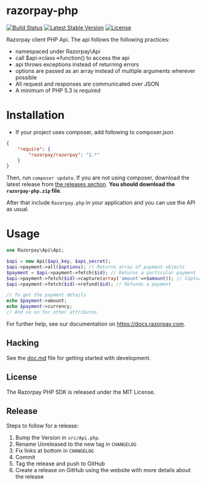 # razorpay-php

[![Build Status](https://travis-ci.org/razorpay/razorpay-php.svg?branch=master)](https://travis-ci.org/razorpay/razorpay-php) [![Latest Stable Version](https://poser.pugx.org/razorpay/razorpay/v/stable.svg)](https://packagist.org/packages/razorpay/razorpay) [![License](https://poser.pugx.org/razorpay/razorpay/license.svg)](https://packagist.org/packages/razorpay/razorpay)

Razorpay client PHP Api. The api follows the following practices:

- namespaced under Razorpay\Api
- call $api->class->function() to access the api
- api throws exceptions instead of returning errors
- options are passed as an array instead of multiple arguments wherever possible
- All request and responses are communicated over JSON
- A minimum of PHP 5.3 is required

# Installation

- If your project uses composer, add following to composer.json
```json
{
    "require": {
        "razorpay/razorpay": "1.*"
    }
}
```

Then, run `composer update`. If you are not using composer, download
the latest release from [the releases section](https://github.com/razorpay/razorpay-php/releases).
**You should download the `razorpay-php.zip` file**.

After that include `Razorpay.php` in your application and you can use the
API as usual.

# Usage

```php
use Razorpay\Api\Api;

$api = new Api($api_key, $api_secret);
$api->payment->all($options); // Returns array of payment objects
$payment = $api->payment->fetch($id); // Returns a particular payment
$api->payment->fetch($id)->capture(array('amount'=>$amount)); // Captures a payment
$api->payment->fetch($id)->refund($id); // Refunds a payment

// To get the payment details
echo $payment->amount;
echo $payment->currency;
// And so on for other attributes
```

For further help, see our documentation on <https://docs.razorpay.com>.

[composer-install]: https://getcomposer.org/doc/00-intro.md#installation-linux-unix-osx

## Hacking

See the [doc.md](doc.md) file for getting started with development.

## License

The Razorpay PHP SDK is released under the MIT License.

## Release

Steps to follow for a release:

1. Bump the Version in `src/Api.php`.
2. Rename Unreleased to the new tag in `CHANGELOG`
3. Fix links at bottom in `CHANGELOG`
4. Commit
5. Tag the release and push to GitHub
6. Create a release on GitHub using the website with more details about the release